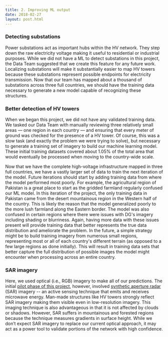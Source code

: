 ```yaml
---
title: 2. Improving ML output
date: 2018-02-27
layout: post.html
---
```


### Detecting substations
Power substations act as important hubs within the HV network. They step down the raw electricity voltage making it useful to residential or industrial purposes. While we did not have a ML to detect substations in this project, the Data Team suggested that we create this feature for any future work. Localizing substations will make it substantially easier to map HV towers because these substations represent possible endpoints for electricity transmission. Now that our team has mapped about a thousand of substations across three full countries, we should have the training data necessary to generate a new model capable of recognizing these structures.

### Better detection of HV towers
When we began this project, we did not have any validated training data. We tasked our Data Team with manually reviewing three relatively small areas — one region in each country — and ensuring that every meter of ground was checked for the presence of a HV tower. Of course, this was a slow task (and exactly the problem we were trying to solve), but necessary to generate a training set of imagery to build our machine learning model. These initial training datasets covered about 1.05% of the total area that would eventually be processed when moving to the country-wide scale.

Now that we have the complete high-voltage infrastructure mapped in three full countries, we have a vastly larger set of data to train the next iteration of the model. Future iterations should start by adding training data from where the model performed most poorly. For example, the agricultural region of Pakistan is a great place to start as the gridded farmland regularly confused our ML model. In this iteration of the project, the only training data in Pakistan came from the desert mountainous region in the Western half of the country. This is likely the reason that the model generalized poorly to the more lush farmland along the Eastern border. The model was also confused in certain regions where there were issues with DG's imagery including shading or blurriness. Again, having more data with these issues present will provide training data that better represents the true data distribution and ameliorate the problem. In the future, a simple strategy might be to build training imagery from numerous small regions, representing most or all of each country's different terrain (as opposed to a few large regions as done initially). This will result in training data sets that better capture the full distribution of possible images the model might encounter when processing across an entire country.

### SAR imagery
Here, we used optical (i.e., RGB) imagery to make all of our predictions. The initial [pilot phase of this project](http://devseed.com/ml-grid-detection/), however, involved [synthetic aperture radar](https://en.wikipedia.org/wiki/Synthetic-aperture_radar) (SAR) imagery -- an active sensing technique that emits and receives microwave energy. Man-made structures like HV towers strongly reflect SAR imagery making them visible even in low-resolution imagery. This imaging technique is also advantageous in that it is not affected by clouds or shadows. However, SAR suffers in mountainous and forested regions because the technique measures gradients in surface height. While we don’t expect SAR imagery to replace our current optical approach, it may act as a power tool to validate portions of the network with high confidence.
